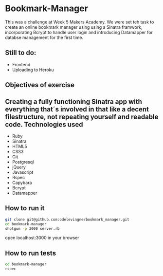 Bookmark-Manager
===
This was a challenge at Week 5 Makers Academy. We were set teh task to create an online bookmark manager using using a Sinatra framwork, incorporating Bcrypt to handle user login and introducing Datamapper for databse management for the first time.

Still to do:
----
- Frontend
- Uploading to Heroku

Objectives of exercise
----
Creating a fully functioning Sinatra app with everything that´s involved in that like a decent filestructure, not repeating yourself and readable code.
Technologies used
----
- Ruby
- Sinatra
- HTML5
- CSS3
- Git
- Postgresql
- jQuery
- Javascript
- Rspec
- Capybara
- Bcrypt
- Datamapper

How to run it
----
```sh
git clone git@github.com:odelevingne/bookmark_manager.git
cd bookmark-manager
shotgun -p 3000 server.rb
```
open localhost:3000 in your browser

How to run tests
----
```sh
cd bookmark-manager
rspec
```
